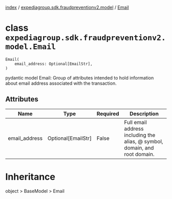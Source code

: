 [index](index.md) /
[expediagroup.sdk.fraudpreventionv2.model](expediagroup.sdk.fraudpreventionv2.model.md)
/ [Email](Email.md)

# class `expediagroup.sdk.fraudpreventionv2.model.Email`

```
Email(
    email_address: Optional[EmailStr],
)
```

pydantic model Email: Group of attributes intended to hold information
about email address associated with the transaction.

## Attributes

| Name          | Type                 | Required | Description                                                                |
| ------------- | -------------------- | -------- | -------------------------------------------------------------------------- |
| email_address | Optional\[EmailStr\] | False    | Full email address including the alias, @ symbol, domain, and root domain. |

# Inheritance

object > BaseModel > Email
